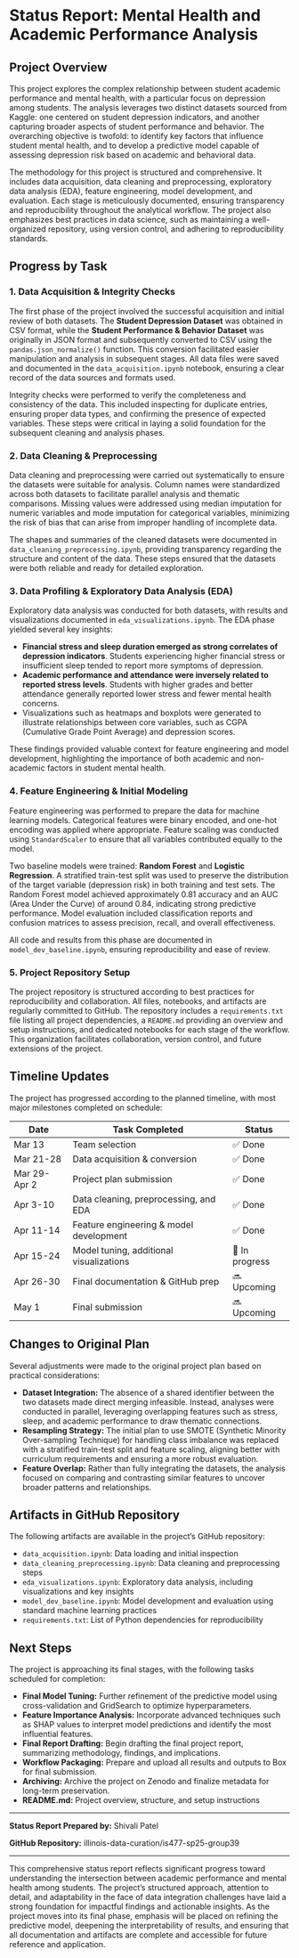 # Status Report: Mental Health and Academic Performance Analysis

## Project Overview
This project explores the complex relationship between student academic performance and mental health, with a particular focus on depression among students. The analysis leverages two distinct datasets sourced from Kaggle: one centered on student depression indicators, and another capturing broader aspects of student performance and behavior. The overarching objective is twofold: to identify key factors that influence student mental health, and to develop a predictive model capable of assessing depression risk based on academic and behavioral data.

The methodology for this project is structured and comprehensive. It includes data acquisition, data cleaning and preprocessing, exploratory data analysis (EDA), feature engineering, model development, and evaluation. Each stage is meticulously documented, ensuring transparency and reproducibility throughout the analytical workflow. The project also emphasizes best practices in data science, such as maintaining a well-organized repository, using version control, and adhering to reproducibility standards.

## Progress by Task

### 1. Data Acquisition & Integrity Checks
The first phase of the project involved the successful acquisition and initial review of both datasets. The **Student Depression Dataset** was obtained in CSV format, while the **Student Performance & Behavior Dataset** was originally in JSON format and subsequently converted to CSV using the `pandas.json_normalize()` function. This conversion facilitated easier manipulation and analysis in subsequent stages. All data files were saved and documented in the `data_acquisition.ipynb` notebook, ensuring a clear record of the data sources and formats used.

Integrity checks were performed to verify the completeness and consistency of the data. This included inspecting for duplicate entries, ensuring proper data types, and confirming the presence of expected variables. These steps were critical in laying a solid foundation for the subsequent cleaning and analysis phases.

### 2. Data Cleaning & Preprocessing
Data cleaning and preprocessing were carried out systematically to ensure the datasets were suitable for analysis. Column names were standardized across both datasets to facilitate parallel analysis and thematic comparisons. Missing values were addressed using median imputation for numeric variables and mode imputation for categorical variables, minimizing the risk of bias that can arise from improper handling of incomplete data.

The shapes and summaries of the cleaned datasets were documented in `data_cleaning_preprocessing.ipynb`, providing transparency regarding the structure and content of the data. These steps ensured that the datasets were both reliable and ready for detailed exploration.

### 3. Data Profiling & Exploratory Data Analysis (EDA)
Exploratory data analysis was conducted for both datasets, with results and visualizations documented in `eda_visualizations.ipynb`. The EDA phase yielded several key insights:

- **Financial stress and sleep duration emerged as strong correlates of depression indicators**. Students experiencing higher financial stress or insufficient sleep tended to report more symptoms of depression.
- **Academic performance and attendance were inversely related to reported stress levels**. Students with higher grades and better attendance generally reported lower stress and fewer mental health concerns.
- Visualizations such as heatmaps and boxplots were generated to illustrate relationships between core variables, such as CGPA (Cumulative Grade Point Average) and depression scores.

These findings provided valuable context for feature engineering and model development, highlighting the importance of both academic and non-academic factors in student mental health.

### 4. Feature Engineering & Initial Modeling
Feature engineering was performed to prepare the data for machine learning models. Categorical features were binary encoded, and one-hot encoding was applied where appropriate. Feature scaling was conducted using `StandardScaler` to ensure that all variables contributed equally to the model.

Two baseline models were trained: **Random Forest** and **Logistic Regression**. A stratified train-test split was used to preserve the distribution of the target variable (depression risk) in both training and test sets. The Random Forest model achieved approximately 0.81 accuracy and an AUC (Area Under the Curve) of around 0.84, indicating strong predictive performance. Model evaluation included classification reports and confusion matrices to assess precision, recall, and overall effectiveness.

All code and results from this phase are documented in `model_dev_baseline.ipynb`, ensuring reproducibility and ease of review.

### 5. Project Repository Setup
The project repository is structured according to best practices for reproducibility and collaboration. All files, notebooks, and artifacts are regularly committed to GitHub. The repository includes a `requirements.txt` file listing all project dependencies, a `README.md` providing an overview and setup instructions, and dedicated notebooks for each stage of the workflow. This organization facilitates collaboration, version control, and future extensions of the project.

## Timeline Updates
The project has progressed according to the planned timeline, with most major milestones completed on schedule:

| Date        | Task Completed                                                  | Status       |
|-------------|------------------------------------------------------------------|--------------|
| Mar 13      | Team selection                                                  | ✅ Done       |
| Mar 21-28   | Data acquisition & conversion                                   | ✅ Done       |
| Mar 29-Apr 2| Project plan submission                                         | ✅ Done       |
| Apr 3-10    | Data cleaning, preprocessing, and EDA                           | ✅ Done       |
| Apr 11-14   | Feature engineering & model development                         | ✅ Done       |
| Apr 15-24   | Model tuning, additional visualizations                         | 🚧 In progress|
| Apr 26-30   | Final documentation & GitHub prep                               | 🔜 Upcoming   |
| May 1       | Final submission                                                | 🔜 Upcoming   |

## Changes to Original Plan
Several adjustments were made to the original project plan based on practical considerations:

- **Dataset Integration:** The absence of a shared identifier between the two datasets made direct merging infeasible. Instead, analyses were conducted in parallel, leveraging overlapping features such as stress, sleep, and academic performance to draw thematic connections.
- **Resampling Strategy:** The initial plan to use SMOTE (Synthetic Minority Over-sampling Technique) for handling class imbalance was replaced with a stratified train-test split and feature scaling, aligning better with curriculum requirements and ensuring a more robust evaluation.
- **Feature Overlap:** Rather than fully integrating the datasets, the analysis focused on comparing and contrasting similar features to uncover broader patterns and relationships.

## Artifacts in GitHub Repository
The following artifacts are available in the project’s GitHub repository:

- `data_acquisition.ipynb`: Data loading and initial inspection
- `data_cleaning_preprocessing.ipynb`: Data cleaning and preprocessing steps
- `eda_visualizations.ipynb`: Exploratory data analysis, including visualizations and key insights
- `model_dev_baseline.ipynb`: Model development and evaluation using standard machine learning practices
- `requirements.txt`: List of Python dependencies for reproducibility

## Next Steps
The project is approaching its final stages, with the following tasks scheduled for completion:

- **Final Model Tuning:** Further refinement of the predictive model using cross-validation and GridSearch to optimize hyperparameters.
- **Feature Importance Analysis:** Incorporate advanced techniques such as SHAP values to interpret model predictions and identify the most influential features.
- **Final Report Drafting:** Begin drafting the final project report, summarizing methodology, findings, and implications.
- **Workflow Packaging:** Prepare and upload all results and outputs to Box for final submission.
- **Archiving:** Archive the project on Zenodo and finalize metadata for long-term preservation. 
- **README.md:** Project overview, structure, and setup instructions

---

**Status Report Prepared by:** Shivali Patel

**GitHub Repository:** illinois-data-curation/is477-sp25-group39

---

This comprehensive status report reflects significant progress toward understanding the intersection between academic performance and mental health among students. The project’s structured approach, attention to detail, and adaptability in the face of data integration challenges have laid a strong foundation for impactful findings and actionable insights. As the project moves into its final phase, emphasis will be placed on refining the predictive model, deepening the interpretability of results, and ensuring that all documentation and artifacts are complete and accessible for future reference and application.